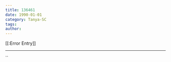 ```yaml
---
title: 136461
date: 1990-01-01
category: Tanya-SC
tags: 
author: 
---
```


[[:Error Entry]]

---



``
